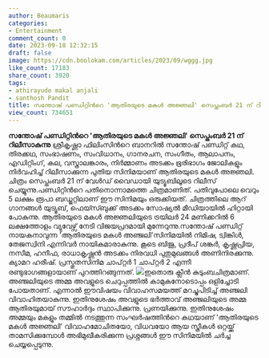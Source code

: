 ```yaml
---
author: Beaumaris
categories:
- Entertainment
comment_count: 0
date: 2023-09-18 12:32:15
draft: false
image: https://cdn.boolokam.com/articles/2023/09/wggg.jpg
like_count: 17183
share_count: 3920
tags:
- athirayude makal anjali
- santhosh Pandit
title: സന്തോഷ് പണ്ഡിറ്റിന്‍റെ 'ആതിരയുടെ മകള്‍ അജ്ഞലി' സെപ്തംബര്‍ 21 ന് റിലീസാകുന്നു
view_count: 734651
---
```


**സന്തോഷ് പണ്ഡിറ്റിന്‍റെ 'ആതിരയുടെ മകള്‍ അജ്ഞലി' സെപ്തംബര്‍ 21 ന് റിലീസാകുന്നു** ശ്രീകൃഷ്ണാ ഫിലിംസിന്‍റെ ബാനറില്‍ സന്തോഷ് പണ്ഡിറ്റ് കഥ, തിരക്കഥ, സംഭാഷണം, സംവിധാനം, ഗാനരചന, സംഗീതം, ആലാപനം, എഡിറ്റിംഗ്, കല, വസ്ത്രാലങ്കാരം, നിര്‍മ്മാണം അടക്കം ഭൂരിഭാഗം ജോലികളും നിര്‍വഹിച്ച് റിലീസാക്കുന്ന പുതിയ സിനിമയാണ് ആതിരയുടെ മകള്‍ അജ്ഞലി. ചിത്രം സെപ്തംബര്‍ 21 ന് വേള്‍ഡ് വൈഡായി യുട്യൂബിലൂടെ റിലീസ് ചെയ്യുന്നു.പണ്ഡിറ്റിന്‍റെ പതിനൊന്നാമത്തെ ചിത്രമാണിത്. പതിവുപോലെ വെറും 5 ലക്ഷം രൂപാ ബഡ്ജറ്റിലാണ് ഈ സിനിമയും ഒരുക്കിയത്. ചിത്രത്തിലെ ആറ് ഗാനങ്ങള്‍ യുട്യൂബ്, ഫെയ്സ്ബുക്ക് അടക്കം സോഷ്യല്‍ മീഡിയായില്‍ ഹിറ്റായി പോകുന്നു. ആതിരയുടെ മകള്‍ അജ്ഞലിയുടെ ട്രയിലര്‍ 24 മണിക്കറില്‍ 6 ലക്ഷത്തോളം വ്യുവേഴ്സ് നേടി വിജയപ്രദമായി മുന്നേറുന്നു.സന്തോഷ് പണ്ഡിറ്റ് നായകനാവുന്ന 'ആതിരയുടെ മകള്‍ അഞ്ജലി'സിനിമയില്‍ നിമിഷ, ട്വിങ്കിള്‍, തേജസ്വിനി എന്നിവര്‍ നായികമാരാകുന്നു. കൂടെ ബിജു, പ്രദീപ് ശങ്കര്‍, കൃഷ്ണപ്രിയ, നസീമ, ഹനീഫ, രാധാകൃഷ്ണന്‍ അടക്കം നിരവധി പുതുമുഖങ്ങള്‍ അണിനിരക്കുന്നു. ക്യാമറ ഹരീഷ്. പ്രസ്തുതസിനിമ ചാപ്റ്റര്‍ 1 ചാപ്റ്റര്‍ 2 എന്നീ രണ്ടുഭാഗങ്ങളായാണ് പുറത്തിറങ്ങുന്നത്. ![](https://cdn.boolokam.com/articles/2023/09/wggg.jpg)ഇതൊരു ക്ലീന്‍ കുടുംബചിത്രമാണ്. അഞ്ജലിയുടെ അമ്മ അവളുടെ ചെറുപ്പത്തില്‍ കാമുകനോടൊപ്പം ഒളിച്ചോടി പോയതാണ്. എന്നാല്‍ ഈവിഷയം വിവാഹസമയത്ത് മറച്ചുപിടിച്ച് അഞ്ജലി വിവാഹിതയാകുന്നു. ഇതിനുശേഷം അവളുടെ ഭര്‍ത്താവ് അഞ്ജലിയുടെ അമ്മ ആതിരയുമായ് സൗഹാര്‍ദ്ദം സ്ഥാപിക്കുന്നു. പ്രണയിക്കുന്നു. ഇതിനുശേഷം അമ്മയും മകളും തമ്മില്‍ നടത്തുന്ന സംഘര്‍ഷത്തിന്‍റെ കഥയാണ് 'ആതിരയുടെ മകള്‍ അജ്ഞലി' വിവാഹമോചിതയോ, വിധവയോ ആയ സ്ത്രീകള്‍ ഒറ്റയ്ക്ക് താമസിക്കുമ്പോള്‍ അഭിമുഖീകരിക്കുന്ന പ്രശ്നങ്ങള്‍ ഈ സിനിമയില്‍ ചര്‍ച്ച ചെയ്യപ്പെടുന്നു.